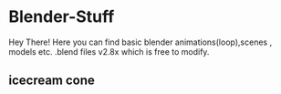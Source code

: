 # Blender-Stuff
Hey There!
Here you can find basic blender animations(loop),scenes , models etc. .blend files v2.8x which is free to modify.

## icecream cone
